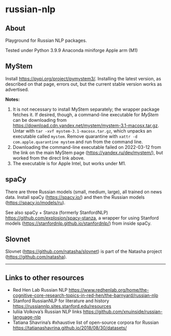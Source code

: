 # russian-nlp

## About

Playground for Russian NLP packages.

Tested under Python 3.9.9 Anaconda miniforge Apple arm (M1)

## MyStem

Install <https://pypi.org/project/pymystem3/>. Installing the latest
version, as described on that page, errors out, but the current stable
version works as advertised. 

**Notes:**

1. It is not necessary to install MyStem separately; the wrapper package fetches it. If desired, though, a command-line executable for *MyStem* can be downloading from 
<https://download.cdn.yandex.net/mystem/mystem-3.1-macosx.tar.gz>. Untar
with `tar -xvf mystem-3.1-macosx.tar.gz`, which unpacks an executable
called `mystem`. Remove quarantine with
`xattr -d com.apple.quarantine mystem` and run from the command
line.
1. Downloading the command-line executable failed on 2022-03-12 from the link on the main MyStem page (<https://yandex.ru/dev/mystem/>), but worked from the direct link above.
1. The executable is for Apple Intel, but works under M1.

## spaCy

There are three Russian models (small, medium, large), all trained on
news data. Install spaCy (<https://spacy.io/>) and then the Russian
models (<https://spacy.io/models/ru>).

See also spaCy + Stanza (formerly StanfordNLP) <https://github.com/explosion/spacy-stanza>, a wrapper for using Stanford models (<https://stanfordnlp.github.io/stanfordnlp/>) from inside spaCy.

## Slovnet

Slovnet (<https://github.com/natasha/slovnet>) is part of the Natasha 
project (<https://github.com/natasha>).

----

## Links to other resources

* Red Hen Lab Russian NLP <https://www.redhenlab.org/home/the-cognitive-core-research-topics-in-red-hen/the-barnyard/russian-nlp>
* Stanford RussianNLP for literature and history <https://russiannlp.sites.stanford.edu/resources>
* Iuliia Volkova’s Russian NLP links <https://github.com/xnuinside/russian-language-nlp>
* Tatiana Shavrina’s #xhaustive list of open-source corpora for Russian <https://tatianashavrina.github.io/2018/08/30/datasets/>


